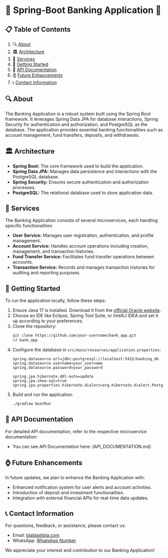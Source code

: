 # 🌟 Spring-Boot Banking Application 🌟

## 📋 Table of Contents
1. 🔍 [About](#about)
2. 🏛️ [Architecture](#architecture)
3. 🚀 [Services](#services)
4. 🚀 [Getting Started](#getting-started)
5. 📖 [API Documentation](#api-documentation)
6. ⌚ [Future Enhancements](#future-enhancements)
7. 📞 [Contact Information](#contact-information)

## 🔍 About <a name="about"></a>
The Banking Application is a robust system built using the Spring Boot framework. It leverages Spring Data JPA for database interactions, Spring Security for authentication and authorization, and PostgreSQL as the database. The application provides essential banking functionalities such as account management, fund transfers, deposits, and withdrawals.

## 🏛️ Architecture <a name="architecture"></a>
- **Spring Boot:** The core framework used to build the application.
- **Spring Data JPA:** Manages data persistence and interactions with the PostgreSQL database.
- **Spring Security:** Ensures secure authentication and authorization processes.
- **PostgreSQL:** The relational database used to store application data.

## 🚀 Services <a name="services"></a>
The Banking Application consists of several microservices, each handling specific functionalities:
- **User Service:** Manages user registration, authentication, and profile management.
- **Account Service:** Handles account operations including creation, management, and transaction histories.
- **Fund Transfer Service:** Facilitates fund transfer operations between accounts.
- **Transaction Service:** Records and manages transaction histories for auditing and reporting purposes.

## 🚀 Getting Started <a name="getting-started"></a>
To run the application locally, follow these steps:

1. Ensure Java 17 is installed. Download it from the [official Oracle website](https://www.oracle.com/java/technologies/javase-jdk17-downloads.html).
2. Choose an IDE like Eclipse, Spring Tool Suite, or IntelliJ IDEA and set it up according to your preferences.
3. Clone the repository:
    ```sh
    git clone https://github.com/your-username/bank_app.git
    cd bank_app
    ```
4. Configure the database in `src/main/resources/application.properties`:
    ```properties
    spring.datasource.url=jdbc:postgresql://localhost:5432/banking_db
    spring.datasource.username=your_username
    spring.datasource.password=your_password

    spring.jpa.hibernate.ddl-auto=update
    spring.jpa.show-sql=true
    spring.jpa.properties.hibernate.dialect=org.hibernate.dialect.PostgreSQLDialect
    ```
5. Build and run the application:
    ```sh
    ./gradlew bootRun
    ```

## 📖 API Documentation <a name="api-documentation"></a>
For detailed API documentation, refer to the respective microservice documentation:
- You can see API Documentation here: (API_DOCUMENTATION.md) 

## ⌚ Future Enhancements <a name="future-enhancements"></a>
In future updates, we plan to enhance the Banking Application with:
- Enhanced notification system for user alerts and account activities.
- Introduction of deposit and investment functionalities.
- Integration with external financial APIs for real-time data updates.

## 📞 Contact Information <a name="contact-information"></a>
For questions, feedback, or assistance, please contact us:
- Email: [blabla@bla.com](mailto:blabla@bla.com)
- WhatsApp: [WhatsApp Number](https://wa.me/number)

We appreciate your interest and contribution to our Banking Application!
